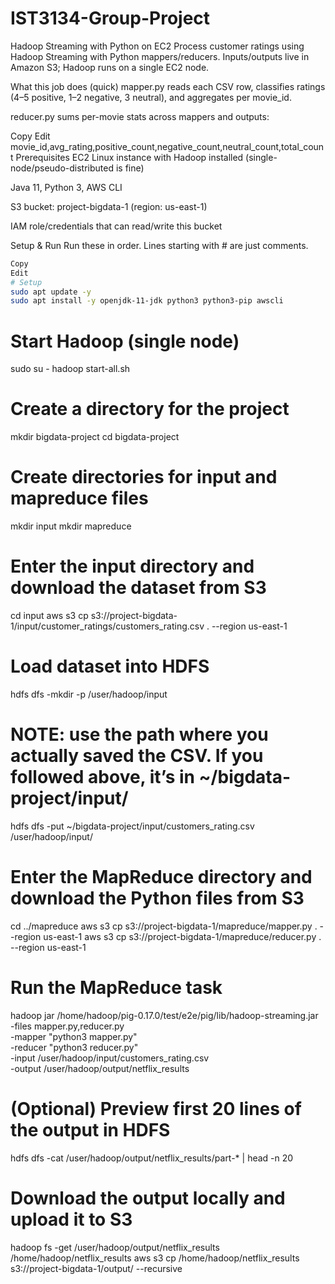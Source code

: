 # IST3134-Group-Project

Hadoop Streaming with Python on EC2
Process customer ratings using Hadoop Streaming with Python mappers/reducers. Inputs/outputs live in Amazon S3; Hadoop runs on a single EC2 node.

What this job does (quick)
mapper.py reads each CSV row, classifies ratings (4–5 positive, 1–2 negative, 3 neutral), and aggregates per movie_id.

reducer.py sums per-movie stats across mappers and outputs:

Copy
Edit
movie_id,avg_rating,positive_count,negative_count,neutral_count,total_count
Prerequisites
EC2 Linux instance with Hadoop installed (single-node/pseudo-distributed is fine)

Java 11, Python 3, AWS CLI

S3 bucket: project-bigdata-1 (region: us-east-1)

IAM role/credentials that can read/write this bucket

Setup & Run
Run these in order. Lines starting with # are just comments.

```bash
Copy
Edit
# Setup
sudo apt update -y
sudo apt install -y openjdk-11-jdk python3 python3-pip awscli
```

# Start Hadoop (single node)
sudo su - hadoop
start-all.sh

# Create a directory for the project
mkdir bigdata-project
cd bigdata-project

# Create directories for input and mapreduce files
mkdir input
mkdir mapreduce

# Enter the input directory and download the dataset from S3
cd input
aws s3 cp s3://project-bigdata-1/input/customer_ratings/customers_rating.csv . --region us-east-1

# Load dataset into HDFS
hdfs dfs -mkdir -p /user/hadoop/input
# NOTE: use the path where you actually saved the CSV. If you followed above, it’s in ~/bigdata-project/input/
hdfs dfs -put ~/bigdata-project/input/customers_rating.csv /user/hadoop/input/

# Enter the MapReduce directory and download the Python files from S3
cd ../mapreduce
aws s3 cp s3://project-bigdata-1/mapreduce/mapper.py . --region us-east-1
aws s3 cp s3://project-bigdata-1/mapreduce/reducer.py . --region us-east-1

# Run the MapReduce task
hadoop jar /home/hadoop/pig-0.17.0/test/e2e/pig/lib/hadoop-streaming.jar \
  -files mapper.py,reducer.py \
  -mapper "python3 mapper.py" \
  -reducer "python3 reducer.py" \
  -input /user/hadoop/input/customers_rating.csv \
  -output /user/hadoop/output/netflix_results

# (Optional) Preview first 20 lines of the output in HDFS
hdfs dfs -cat /user/hadoop/output/netflix_results/part-* | head -n 20

# Download the output locally and upload it to S3
hadoop fs -get /user/hadoop/output/netflix_results /home/hadoop/netflix_results
aws s3 cp /home/hadoop/netflix_results s3://project-bigdata-1/output/ --recursive
